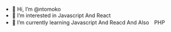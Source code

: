 - 👋 Hi, I’m @ntomoko
- 👀 I’m interested in Javascript And React
- 🌱 I’m currently learning Javascript And Reacd And Also　PHP

<!---
ntomoko/ntomoko is a ✨ special ✨ repository because its `README.md` (this file) appears on your GitHub profile.
You can click the Preview link to take a look at your changes.
--->

